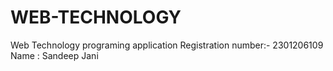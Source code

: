 # WEB-TECHNOLOGY
Web Technology programing application
Registration number:- 2301206109
Name : Sandeep Jani
